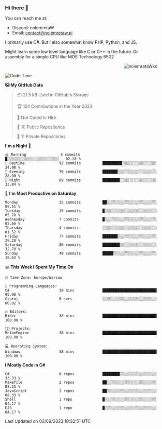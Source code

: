 ### Hi there 👋

You can reach me at:
 - Discord: nolemretaW
 - Email: contact@nolemretaw.pl
 
I primarly use C#. But I also somewhat know PHP, Python, and JS.

Might learn some low level language like C or C++ in the future. Or assembly for a simple CPU like MOS Technology 6502

<p align="right"><img src="https://komarev.com/ghpvc/?username=nolemretaWxd&amp;label=Profile%20views&amp;color=0e75b6&amp;style=flat" alt="nolemretaWxd" /></p>

<!--START_SECTION:waka-->
![Code Time](http://img.shields.io/badge/Code%20Time-66%20hrs%2017%20mins-blue)

**🐱 My GitHub Data** 

> 📦 21.5 kB Used in GitHub's Storage 
 > 
> 🏆 124 Contributions in the Year 2023
 > 
> 🚫 Not Opted to Hire
 > 
> 📜 10 Public Repositories 
 > 
> 🔑 11 Private Repositories 
 > 
**I'm a Night 🦉** 

```text
🌞 Morning                6 commits           █░░░░░░░░░░░░░░░░░░░░░░░░   02.28 % 
🌆 Daytime                92 commits          █████████░░░░░░░░░░░░░░░░   34.98 % 
🌃 Evening                76 commits          ███████░░░░░░░░░░░░░░░░░░   28.90 % 
🌙 Night                  89 commits          ████████░░░░░░░░░░░░░░░░░   33.84 % 
```
📅 **I'm Most Productive on Saturday** 

```text
Monday                   25 commits          ██░░░░░░░░░░░░░░░░░░░░░░░   09.51 % 
Tuesday                  15 commits          █░░░░░░░░░░░░░░░░░░░░░░░░   05.70 % 
Wednesday                7 commits           █░░░░░░░░░░░░░░░░░░░░░░░░   02.66 % 
Thursday                 4 commits           ░░░░░░░░░░░░░░░░░░░░░░░░░   01.52 % 
Friday                   77 commits          ███████░░░░░░░░░░░░░░░░░░   29.28 % 
Saturday                 86 commits          ████████░░░░░░░░░░░░░░░░░   32.70 % 
Sunday                   49 commits          █████░░░░░░░░░░░░░░░░░░░░   18.63 % 
```


📊 **This Week I Spent My Time On** 

```text
🕑︎ Time Zone: Europe/Warsaw

💬 Programming Languages: 
C#                       38 mins             █████████████████████████   99.98 % 
Csproj                   0 secs              ░░░░░░░░░░░░░░░░░░░░░░░░░   00.02 % 

🔥 Editors: 
Rider                    38 mins             █████████████████████████   100.00 % 

🐱‍💻 Projects: 
MelonEngine              38 mins             █████████████████████████   100.00 % 

💻 Operating System: 
Windows                  38 mins             █████████████████████████   100.00 % 
```

**I Mostly Code in C#** 

```text
C#                       8 repos             ████████░░░░░░░░░░░░░░░░░   33.33 % 
Makefile                 2 repos             ██░░░░░░░░░░░░░░░░░░░░░░░   08.33 % 
JavaScript               2 repos             ██░░░░░░░░░░░░░░░░░░░░░░░   08.33 % 
Shell                    1 repo              █░░░░░░░░░░░░░░░░░░░░░░░░   04.17 % 
EJS                      1 repo              █░░░░░░░░░░░░░░░░░░░░░░░░   04.17 % 
```




 Last Updated on 03/09/2023 18:32:51 UTC
<!--END_SECTION:waka-->
